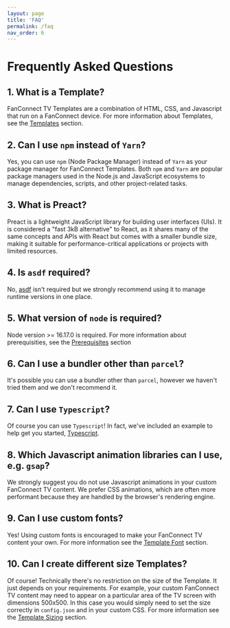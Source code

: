 ```yaml
---
layout: page
title: 'FAQ'
permalink: /faq
nav_order: 6
---
```


# Frequently Asked Questions

## 1. What is a Template?
FanConnect TV Templates are a combination of HTML, CSS, and Javascript that run on a FanConnect device.  For more information about Templates, see the [Templates](./templates) section.

## 2. Can I use `npm` instead of `Yarn`?
Yes, you can use `npm` (Node Package Manager) instead of `Yarn` as your package manager for FanConnect Templates. Both `npm` and `Yarn` are popular package managers used in the Node.js and JavaScript ecosystems to manage dependencies, scripts, and other project-related tasks.

## 3. What is Preact?
Preact is a lightweight JavaScript library for building user interfaces (UIs). It is considered a "fast 3kB alternative" to React, as it shares many of the same concepts and APIs with React but comes with a smaller bundle size, making it suitable for performance-critical applications or projects with limited resources.

## 4. Is `asdf` required?
No, [asdf](https://asdf-vm.com/) isn't required but we strongly recommend using it to manage runtime versions in one place. 

## 5. What version of `node` is required?
Node version >= 16.17.0 is required.  For more information about prerequisities, see the [Prerequisites](./prereqs) section

## 6. Can I use a bundler other than `parcel`?
It's possible you can use a bundler other than `parcel`, however we haven't tried them and we don't recommend it.

## 7. Can I use `Typescript`?
Of course you can use `Typescript`!  In fact, we've included an example to help get you started, [Typescript](https://github.com/fanconnect/developer/tree/main/examples/typescript).

## 8. Which Javascript animation libraries can I use, e.g. `gsap`?
We strongly suggest you do not use Javascript animations in your custom FanConnect TV content.  We prefer CSS animations, which are often more performant because they are handled by the browser's rendering engine.

## 9. Can I use custom fonts?
Yes!  Using custom fonts is encouraged to make your FanConnect TV content your own.  For more information see the [Template Font](./templates#fonts) section.

## 10. Can I create different size Templates?
Of course!  Technically there's no restriction on the size of the Template.  It just depends on your requirements.  For example, your custom FanConnect TV content may need to appear on a particular area of the TV screen with dimensions 500x500.  In this case you would simply need to set the size correctly in `config.json` and in your custom CSS.  For more information see the [Template Sizing](./templates#sizing) section.




